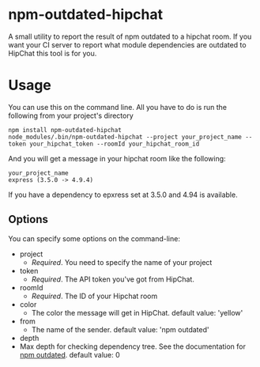 npm-outdated-hipchat
====================

A small utility to report the result of npm outdated to a hipchat room. If you want your CI server to report what module dependencies are outdated to HipChat this tool is for you.


# Usage 

You can use this on the command line. All you have to do is run the following from your project's directory
```
npm install npm-outdated-hipchat
node_modules/.bin/npm-outdated-hipchat --project your_project_name --token your_hipchat_token --roomId your_hipchat_room_id
```

And you will get a message in your hipchat room like the following:
```
your_project_name
express (3.5.0 -> 4.9.4)
```
If you have a dependency to epxress set at 3.5.0 and 4.94 is available.

## Options

You can specify some options on the command-line:

* project
  *  *Required*. You need to specify the name of your project
* token
  *  *Required*. The API token you've got from HipChat.
* roomId
  *  *Required*. The ID of your Hipchat room
* color
  *  The color the message will get in HipChat. default value: 'yellow'
* from
  *  The name of the sender. default value: 'npm outdated'
*  depth
  *  Max depth for checking dependency tree. See the documentation for [npm outdated](https://www.npmjs.org/doc/cli/npm-outdated.html). default value: 0
